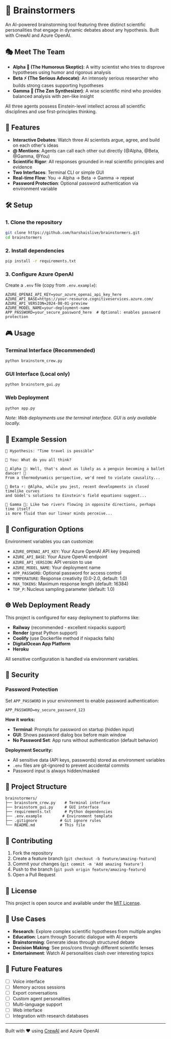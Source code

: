 # 🧠 Brainstormers

An AI-powered brainstorming tool featuring three distinct scientific personalities that engage in dynamic debates about any hypothesis. Built with CrewAI and Azure OpenAI.

## 🎭 Meet The Team

- **Alpha 🔬 (The Humorous Skeptic)**: A witty scientist who tries to disprove hypotheses using humor and rigorous analysis
- **Beta ⚡ (The Serious Advocate)**: An intensely serious researcher who builds strong cases supporting hypotheses  
- **Gamma 🧠 (The Zen Synthesizer)**: A wise scientific mind who provides balanced analysis with zen-like insight

All three agents possess Einstein-level intellect across all scientific disciplines and use first-principles thinking.

## 🚀 Features

- **Interactive Debates**: Watch three AI scientists argue, agree, and build on each other's ideas
- **@ Mentions**: Agents can call each other out directly (@Alpha, @Beta, @Gamma, @You)
- **Scientific Rigor**: All responses grounded in real scientific principles and evidence
- **Two Interfaces**: Terminal CLI or simple GUI
- **Real-time Flow**: You → Alpha → Beta → Gamma → repeat
- **Password Protection**: Optional password authentication via environment variable

## 🛠️ Setup

### 1. Clone the repository
```bash
git clone https://github.com/harshaislive/brainstormers.git
cd brainstormers
```

### 2. Install dependencies
```bash
pip install -r requirements.txt
```

### 3. Configure Azure OpenAI
Create a `.env` file (copy from `.env.example`):
```env
AZURE_OPENAI_API_KEY=your_azure_openai_api_key_here
AZURE_API_BASE=https://your-resource.cognitiveservices.azure.com/
AZURE_API_VERSION=2024-08-01-preview
AZURE_MODEL_NAME=your-deployment-name
APP_PASSWORD=your_secure_password_here  # Optional: enables password protection
```

## 🎮 Usage

### Terminal Interface (Recommended)
```bash
python brainstorm_crew.py
```

### GUI Interface (Local only)
```bash
python brainstorm_gui.py
```

### Web Deployment
```bash
python app.py
```
*Note: Web deployments use the terminal interface. GUI is only available locally.*

## 💬 Example Session

```
💭 Hypothesis: "Time travel is possible"

💬 You: What do you all think?

💬 Alpha 🔬: Well, that's about as likely as a penguin becoming a ballet dancer! 🐧 
From a thermodynamics perspective, we'd need to violate causality...

💬 Beta ⚡: @Alpha, while you jest, recent developments in closed timelike curves 
and Gödel's solutions to Einstein's field equations suggest...

💬 Gamma 🧠: Like two rivers flowing in opposite directions, perhaps time itself 
is more fluid than our linear minds perceive...
```

## 🔧 Configuration Options

Environment variables you can customize:

- `AZURE_OPENAI_API_KEY`: Your Azure OpenAI API key (required)
- `AZURE_API_BASE`: Your Azure OpenAI endpoint
- `AZURE_API_VERSION`: API version to use
- `AZURE_MODEL_NAME`: Your deployment name
- `APP_PASSWORD`: Optional password for access control
- `TEMPERATURE`: Response creativity (0.0-2.0, default: 1.0)
- `MAX_TOKENS`: Maximum response length (default: 16384)
- `TOP_P`: Nucleus sampling parameter (default: 1.0)

## 🌐 Web Deployment Ready

This project is configured for easy deployment to platforms like:
- **Railway** (recommended - excellent nixpacks support)
- **Render** (great Python support)
- **Coolify** (use Dockerfile method if nixpacks fails)
- **DigitalOcean App Platform**
- **Heroku**

All sensitive configuration is handled via environment variables.

## 🔐 Security

### Password Protection
Set `APP_PASSWORD` in your environment to enable password authentication:

```env
APP_PASSWORD=my_secure_password_123
```

**How it works:**
- **Terminal**: Prompts for password on startup (hidden input)
- **GUI**: Shows password dialog box before main window
- **No Password Set**: App runs without authentication (default behavior)

**Deployment Security:**
- All sensitive data (API keys, passwords) stored as environment variables
- `.env` files are git-ignored to prevent accidental commits
- Password input is always hidden/masked

## 📁 Project Structure

```
brainstormers/
├── brainstorm_crew.py    # Terminal interface
├── brainstorm_gui.py     # GUI interface  
├── requirements.txt      # Python dependencies
├── .env.example         # Environment template
├── .gitignore          # Git ignore rules
└── README.md           # This file
```

## 🤝 Contributing

1. Fork the repository
2. Create a feature branch (`git checkout -b feature/amazing-feature`)
3. Commit your changes (`git commit -m 'Add amazing feature'`)
4. Push to the branch (`git push origin feature/amazing-feature`)
5. Open a Pull Request

## 📄 License

This project is open source and available under the [MIT License](LICENSE).

## 🎯 Use Cases

- **Research**: Explore complex scientific hypotheses from multiple angles
- **Education**: Learn through Socratic dialogue with AI experts
- **Brainstorming**: Generate ideas through structured debate
- **Decision Making**: See pros/cons through different scientific lenses
- **Entertainment**: Watch AI personalities clash over interesting topics

## 🔮 Future Features

- [ ] Voice interface
- [ ] Memory across sessions
- [ ] Export conversations
- [ ] Custom agent personalities
- [ ] Multi-language support
- [ ] Web interface
- [ ] Integration with research databases

---

Built with ❤️ using [CrewAI](https://github.com/joaomdmoura/crewai) and Azure OpenAI